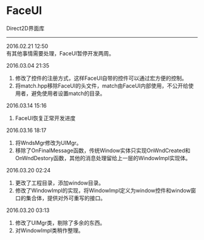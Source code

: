 # FaceUI
Direct2D界面库

---
2016.02.21 12:50  
有其他事情需要处理，FaceUI暂停开发两周。

2016.03.04 21:35  
1. 修改了控件的注册方式，这样FaceUI自带的控件可以通过宏方便的控制。  
2. 将match.hpp移除FaceUI的头文件，match由FaceUI内部使用，不公开给使用者，避免使用者设置match的目录。

2016.03.14 15:16  
1. FaceUI恢复正常开发进度

2016.03.16 18:17  
1. 将WndsMgr修改为UIMgr。  
2. 移除了OnFinalMessage函数，传统Window实体只实现OnWndCreated和OnWndDestory函数，其他的消息处理留给上一层的WindowImpl实现体。

2016.03.20 02:24  
1. 更改了工程目录，添加window目录。   
2. 修改了WindowImpl的实现，将WindowImpl定义为window控件和window窗口的集合体，提供对外可重写的接口。

2016.03.20 03:13  
1. 修改了UIMgr类，剔除了多余的东西。  
2. 对WindowImpl类稍作整理。